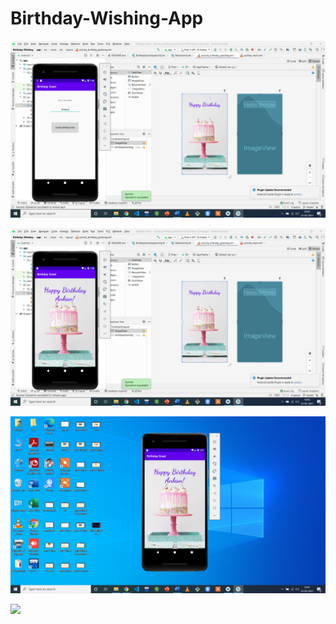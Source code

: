 # Birthday-Wishing-App



![](image/image1.png)


![](image/image2.png)




![](image/image3.png)





![](image/zoomemualtor.png)
